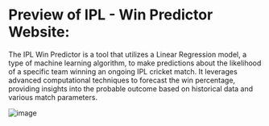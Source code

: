 # Preview of IPL - Win Predictor Website:

The IPL Win Predictor is a tool that utilizes a Linear Regression model, a type of machine learning algorithm, to make predictions about the likelihood of a specific team winning an ongoing IPL cricket match. It leverages advanced computational techniques to forecast the win percentage, providing insights into the probable outcome based on historical data and various match parameters.

![image](https://github.com/Niraj-Senpai/IPL-Predictor/assets/86838491/b1dfb2af-2bcc-4be0-a0cc-831d1ab7db69)
